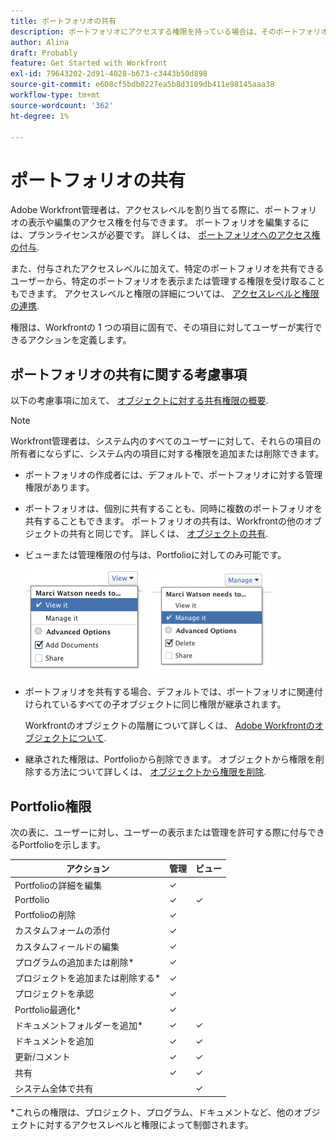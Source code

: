 ```yaml
---
title: ポートフォリオの共有
description: ポートフォリオにアクセスする権限を持っている場合は、そのポートフォリオを他のユーザーと共有できます。
author: Alina
draft: Probably
feature: Get Started with Workfront
exl-id: 79643202-2d91-4028-b673-c3443b50d898
source-git-commit: e608cf5bdb0227ea5b8d3109db411e98145aaa38
workflow-type: tm+mt
source-wordcount: '362'
ht-degree: 1%

---
```


# ポートフォリオの共有

Adobe Workfront管理者は、アクセスレベルを割り当てる際に、ポートフォリオの表示や編集のアクセス権を付与できます。 ポートフォリオを編集するには、プランライセンスが必要です。 詳しくは、 [ポートフォリオへのアクセス権の付与](../../administration-and-setup/add-users/configure-and-grant-access/grant-access-portfolios.md).

また、付与されたアクセスレベルに加えて、特定のポートフォリオを共有できるユーザーから、特定のポートフォリオを表示または管理する権限を受け取ることもできます。 アクセスレベルと権限の詳細については、 [アクセスレベルと権限の連携](../../administration-and-setup/add-users/access-levels-and-object-permissions/how-access-levels-permissions-work-together.md).

権限は、Workfrontの 1 つの項目に固有で、その項目に対してユーザーが実行できるアクションを定義します。

## ポートフォリオの共有に関する考慮事項

以下の考慮事項に加えて、 [オブジェクトに対する共有権限の概要](../../workfront-basics/grant-and-request-access-to-objects/sharing-permissions-on-objects-overview.md).

>[!NOTE]
>
>Workfront管理者は、システム内のすべてのユーザーに対して、それらの項目の所有者にならずに、システム内の項目に対する権限を追加または削除できます。

* ポートフォリオの作成者には、デフォルトで、ポートフォリオに対する管理権限があります。
* ポートフォリオは、個別に共有することも、同時に複数のポートフォリオを共有することもできます。 ポートフォリオの共有は、Workfrontの他のオブジェクトの共有と同じです。 詳しくは、 [オブジェクトの共有](../../workfront-basics/grant-and-request-access-to-objects/share-an-object.md).

* ビューまたは管理権限の付与は、Portfolioに対してのみ可能です。

   ![](assets/screen-shot-2014-01-23-at-12.45.15-pm.png)    ![](assets/screen-shot-2014-01-22-at-10.03.43-am-190x167.png)

* ポートフォリオを共有する場合、デフォルトでは、ポートフォリオに関連付けられているすべての子オブジェクトに同じ権限が継承されます。

   Workfrontのオブジェクトの階層について詳しくは、 [Adobe Workfrontのオブジェクトについて](../../workfront-basics/navigate-workfront/workfront-navigation/understand-objects.md).

* 継承された権限は、Portfolioから削除できます。 オブジェクトから権限を削除する方法について詳しくは、 [オブジェクトから権限を削除](../../workfront-basics/grant-and-request-access-to-objects/remove-permissions-from-objects.md).

## Portfolio権限

次の表に、ユーザーに対し、ユーザーの表示または管理を許可する際に付与できるPortfolioを示します。

| **アクション** | **管理** | **ビュー** |
|---|---|---|
| Portfolioの詳細を編集 | ✓ |   |
| Portfolio | ✓ | ✓ |
| Portfolioの削除 | ✓ |   |
| カスタムフォームの添付 | ✓ |   |
| カスタムフィールドの編集 | ✓ |   |
| プログラムの追加または削除&#42; | ✓ |   |
| プロジェクトを追加または削除する&#42; | ✓ |   |
| プロジェクトを承認 | ✓ |   |
| Portfolio最適化&#42; | ✓ |   |
| ドキュメントフォルダーを追加&#42; | ✓ | ✓ |
| ドキュメントを追加 | ✓ | ✓ |
| 更新/コメント | ✓ | ✓ |
| 共有 | ✓ | ✓ |
| システム全体で共有 |   | ✓ |

*これらの権限は、プロジェクト、プログラム、ドキュメントなど、他のオブジェクトに対するアクセスレベルと権限によって制御されます。
